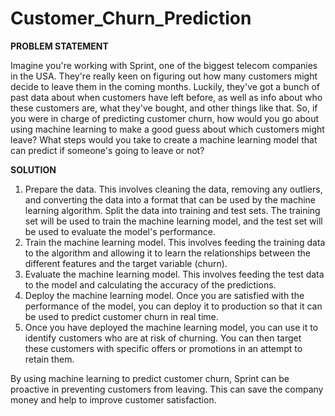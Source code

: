 # Customer_Churn_Prediction


**PROBLEM STATEMENT**

Imagine you're working with Sprint, one of the biggest telecom companies in the USA. They're really keen on figuring out how many customers might decide to leave them in the coming months. Luckily, they've got a bunch of past data about when customers have left before, as well as info about who these customers are, what they've bought, and other things like that. So, if you were in charge of predicting customer churn, how would you go about using machine learning to make a good guess about which customers might leave? What steps would you take to create a machine learning model that can predict if someone's going to leave or not?

 
 **SOLUTION**

1. Prepare the data. This involves cleaning the data, removing any outliers, and converting the data into a format that can be used by the machine learning algorithm.
Split the data into training and test sets. The training set will be used to train the machine learning model, and the test set will be used to evaluate the model's performance.
2. Train the machine learning model. This involves feeding the training data to the algorithm and allowing it to learn the relationships between the different features and the target variable (churn).
3. Evaluate the machine learning model. This involves feeding the test data to the model and calculating the accuracy of the predictions.
4. Deploy the machine learning model. Once you are satisfied with the performance of the model, you can deploy it to production so that it can be used to predict customer churn in real time.
5. Once you have deployed the machine learning model, you can use it to identify customers who are at risk of churning. You can then target these customers with specific offers or promotions in an attempt to retain them.

By using machine learning to predict customer churn, Sprint can be proactive in preventing customers from leaving. This can save the company money and help to improve customer satisfaction.

 
